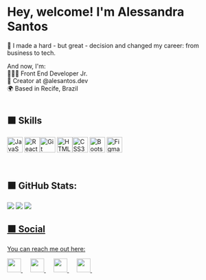 # Hey, welcome! I'm Alessandra Santos

🔄 I made a hard - but great - decision and changed my career: from business to tech.<br>

And now, I'm:<br>
👩🏻‍💻 Front End Developer Jr. <br>
🚀 Creator at @alesantos.dev <br>
🌍 Based in Recife, Brazil<br><br>

## ⬛️  Skills
<p align="left">
<a href="https://developer.mozilla.org/en-US/docs/Web/JavaScript" target="_blank" rel="noreferrer"><img src="https://raw.githubusercontent.com/danielcranney/readme-generator/main/public/icons/skills/javascript-colored.svg" width="36" height="36" alt="JavaScript" /></a> <a href="https://reactjs.org/" target="_blank" rel="noreferrer"><img src="https://raw.githubusercontent.com/danielcranney/readme-generator/main/public/icons/skills/react-colored.svg" width="36" height="36" alt="React" /></a><a href="https://git-scm.com/" target="_blank" rel="noreferrer"><img src="https://raw.githubusercontent.com/danielcranney/readme-generator/main/public/icons/skills/git-colored.svg" width="36" height="36" alt="Git" /></a>
<a href="https://developer.mozilla.org/en-US/docs/Glossary/HTML5" target="_blank" rel="noreferrer"><img src="https://raw.githubusercontent.com/danielcranney/readme-generator/main/public/icons/skills/html5-colored.svg" width="36" height="36" alt="HTML5" /></a><a href="https://www.w3.org/TR/CSS/#css" target="_blank" rel="noreferrer"><img src="https://raw.githubusercontent.com/danielcranney/readme-generator/main/public/icons/skills/css3-colored.svg" width="36" height="36" alt="CSS3" /></a>
<a href="https://getbootstrap.com/" target="_blank" rel="noreferrer"><img src="https://raw.githubusercontent.com/danielcranney/readme-generator/main/public/icons/skills/bootstrap-colored.svg" width="36" height="36" alt="Bootstrap" /></a>
<a href="https://www.figma.com/" target="_blank" rel="noreferrer"><img src="https://raw.githubusercontent.com/danielcranney/readme-generator/main/public/icons/skills/figma-colored.svg" width="36" height="36" alt="Figma" /></a>
</p><br>

## ⬛️ GitHub Stats:
![](https://github-readme-stats.vercel.app/api?username=alesmsantos&theme=radical&hide_border=true&include_all_commits=false&count_private=true) ![](https://github-readme-streak-stats.herokuapp.com/?user=alesmsantos&theme=radical&hide_border=true) ![](https://github-readme-stats.vercel.app/api/top-langs/?username=alesmsantos&theme=radical&hide_border=true&include_all_commits=false&count_private=true&layout=compact)
<a href="http://www.github.com/alesmsantos">


## ⬛️ Social
You can reach me out here:<br>

  <a href= "https://instagram.com/alesantos.dev">
    <img src="https://img.icons8.com/?size=100&id=Xy10Jcu1L2Su&format=png&color=000000)" width="32px"/>
  </a>
  &emsp;
  <a href="https://linkedin.com/in/alessandrasantoss">
    <img src="https://img.icons8.com/?size=100&id=13930&format=png&color=000000" width="32px"/>
  </a>
  &emsp;
  <a href="https://www.youtube.com/channel/UC3rU2a5u_XPup2M3vOjUjkg">
    <img src="https://img.icons8.com/?size=100&id=19318&format=png&color=000000" width="32px"/>
  </a>
  &emsp;
  <a href="https://www.flowcode.com/page/alesantos">
    <img src="https://img.icons8.com/material/256/0cd0cd/globe--v1.png" width="32px"/>
  </a>
  &emsp;
 <br><br>
